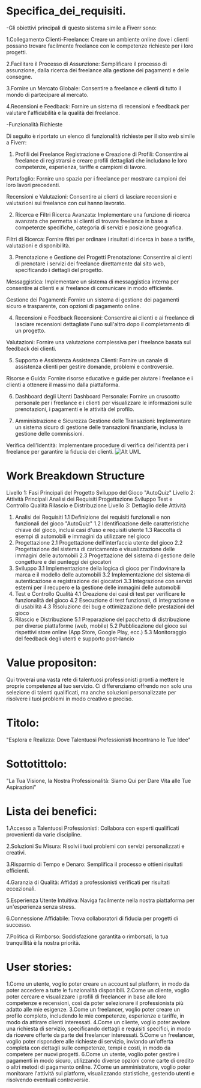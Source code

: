 # Specifica_dei_requisiti.
-Gli obiettivi principali di questo sistema simile a Fiverr sono:

1.Collegamento Clienti-Freelance: Creare un ambiente online dove i clienti possano trovare facilmente freelance con le competenze richieste per i loro progetti.

2.Facilitare il Processo di Assunzione: Semplificare il processo di assunzione, dalla ricerca dei freelance alla gestione dei pagamenti e delle consegne.

3.Fornire un Mercato Globale: Consentire a freelance e clienti di tutto il mondo di partecipare al mercato.

4.Recensioni e Feedback: Fornire un sistema di recensioni e feedback per valutare l'affidabilità e la qualità dei freelance.

-Funzionalità Richieste

Di seguito è riportato un elenco di funzionalità richieste per il sito web simile a Fiverr:

1. Profili dei Freelance
Registrazione e Creazione di Profili: Consentire ai freelance di registrarsi e creare profili dettagliati che includano le loro competenze, esperienza, tariffe e campioni di lavoro.

Portafoglio: Fornire uno spazio per i freelance per mostrare campioni dei loro lavori precedenti.

Recensioni e Valutazioni: Consentire ai clienti di lasciare recensioni e valutazioni sui freelance con cui hanno lavorato.

2. Ricerca e Filtri
Ricerca Avanzata: Implementare una funzione di ricerca avanzata che permetta ai clienti di trovare freelance in base a competenze specifiche, categoria di servizi e posizione geografica.

Filtri di Ricerca: Fornire filtri per ordinare i risultati di ricerca in base a tariffe, valutazioni e disponibilità.

3. Prenotazione e Gestione dei Progetti
Prenotazione: Consentire ai clienti di prenotare i servizi dei freelance direttamente dal sito web, specificando i dettagli del progetto.

Messaggistica: Implementare un sistema di messaggistica interna per consentire ai clienti e ai freelance di comunicare in modo efficiente.

Gestione dei Pagamenti: Fornire un sistema di gestione dei pagamenti sicuro e trasparente, con opzioni di pagamento online.

4. Recensioni e Feedback
Recensioni: Consentire ai clienti e ai freelance di lasciare recensioni dettagliate l'uno sull'altro dopo il completamento di un progetto.

Valutazioni: Fornire una valutazione complessiva per i freelance basata sul feedback dei clienti.

5. Supporto e Assistenza
Assistenza Clienti: Fornire un canale di assistenza clienti per gestire domande, problemi e controversie.

Risorse e Guida: Fornire risorse educative e guide per aiutare i freelance e i clienti a ottenere il massimo dalla piattaforma.

6. Dashboard degli Utenti
Dashboard Personale: Fornire un cruscotto personale per i freelance e i clienti per visualizzare le informazioni sulle prenotazioni, i pagamenti e le attività del profilo.

8. Amministrazione e Sicurezza
Gestione delle Transazioni: Implementare un sistema sicuro di gestione delle transazioni finanziarie, inclusa la gestione delle commissioni.

Verifica dell'Identità: Implementare procedure di verifica dell'identità per i freelance per garantire la fiducia dei clienti.
![Alt UML](https://yuml.me/olehriznychuk/autoquizdiagram.svg)

# Work Breakdown Structure
Livello 1: Fasi Principali del Progetto
Sviluppo del Gioco "AutoQuiz"
Livello 2: Attività Principali
Analisi dei Requisiti
Progettazione
Sviluppo
Test e Controllo Qualità
Rilascio e Distribuzione
Livello 3: Dettaglio delle Attività
1. Analisi dei Requisiti
1.1 Definizione dei requisiti funzionali e non funzionali del gioco "AutoQuiz"
1.2 Identificazione delle caratteristiche chiave del gioco, inclusi casi d'uso e requisiti utente
1.3 Raccolta di esempi di automobili e immagini da utilizzare nel gioco
2. Progettazione
2.1 Progettazione dell'interfaccia utente del gioco
2.2 Progettazione del sistema di caricamento e visualizzazione delle immagini delle automobili
2.3 Progettazione del sistema di gestione delle congetture e dei punteggi dei giocatori
3. Sviluppo
3.1 Implementazione della logica di gioco per l'indovinare la marca e il modello delle automobili
3.2 Implementazione del sistema di autenticazione e registrazione dei giocatori
3.3 Integrazione con servizi esterni per il recupero e la gestione delle immagini delle automobili
4. Test e Controllo Qualità
4.1 Creazione dei casi di test per verificare le funzionalità del gioco
4.2 Esecuzione di test funzionali, di integrazione e di usabilità
4.3 Risoluzione dei bug e ottimizzazione delle prestazioni del gioco
5. Rilascio e Distribuzione
5.1 Preparazione del pacchetto di distribuzione per diverse piattaforme (web, mobile)
5.2 Pubblicazione del gioco sui rispettivi store online (App Store, Google Play, ecc.)
5.3 Monitoraggio del feedback degli utenti e supporto post-lancio

# Value propositon:
Qui troverai una vasta rete di talentuosi professionisti pronti a mettere le proprie competenze al tuo servizio. Ci differenziamo offrendo non solo una selezione di talenti qualificati, ma anche soluzioni personalizzate per risolvere i tuoi problemi in modo creativo e preciso.

# Titolo: 
   "Esplora e Realizza: Dove Talentuosi Professionisti Incontrano le Tue Idee"
 
# Sottotittolo: 
   "La Tua Visione, la Nostra Professionalità: Siamo Qui per Dare Vita alle Tue Aspirazioni"
 
# Lista dei benefici: 
   1.Accesso a Talentuosi Professionisti: Collabora con esperti qualificati provenienti da varie discipline.

   2.Soluzioni Su Misura: Risolvi i tuoi problemi con servizi personalizzati e creativi.

   3.Risparmio di Tempo e Denaro: Semplifica il processo e ottieni risultati efficienti.

   4.Garanzia di Qualità: Affidati a professionisti verificati per risultati eccezionali.

   5.Esperienza Utente Intuitiva: Naviga facilmente nella nostra piattaforma per un'esperienza senza stress.

   6.Connessione Affidabile: Trova collaboratori di fiducia per progetti di successo.

   7.Politica di Rimborso: Soddisfazione garantita o rimborsati, la tua tranquillità è la nostra priorità.

# User stories:
   1.Come un utente, voglio poter creare un account sul platform, in modo da poter accedere a tutte le funzionalità disponibili.
   2.Come un cliente, voglio poter cercare e visualizzare i profili di freelancer in base alle loro competenze e recensioni, così da poter selezionare il professionista più adatto alle mie esigenze.
   3.Come un freelancer, voglio poter creare un profilo completo, includendo le mie competenze, esperienze e tariffe, in modo da attirare clienti interessati.
   4.Come un cliente, voglio poter avviare una richiesta di servizio, specificando dettagli e requisiti specifici, in modo da ricevere offerte da parte dei freelancer interessati.
   5.Come un freelancer, voglio poter rispondere alle richieste di servizio, inviando un'offerta completa con dettagli sulle competenze, tempi e costi, in modo da competere per nuovi progetti.
   6.Come un utente, voglio poter gestire i pagamenti in modo sicuro, utilizzando diverse opzioni come carte di credito o altri metodi di pagamento online.
   7.Come un amministratore, voglio poter monitorare l'attività sul platform, visualizzando statistiche, gestendo utenti e risolvendo eventuali controversie.
